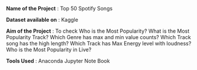 **Name of the Project** : Top 50 Spotify Songs

**Dataset available on** : Kaggle

**Aim of the Project** : To check Who is the Most Popularity?
                         What is the Most Popularity Track?
                         Which Genre has max and min value counts?
                         Which Track song has the high length?
                         Which Track has Max Energy level with loudness?
                         Who is the Most Popularity in Live?
                         
**Tools Used** : Anaconda Jupyter Note Book

